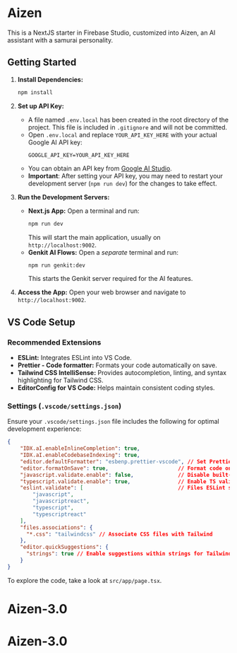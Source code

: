 # Aizen

This is a NextJS starter in Firebase Studio, customized into Aizen, an AI assistant with a samurai personality.

## Getting Started

1.  **Install Dependencies:**
    ```bash
    npm install
    ```

2.  **Set up API Key:**
    *   A file named `.env.local` has been created in the root directory of the project. This file is included in `.gitignore` and will not be committed.
    *   Open `.env.local` and replace `YOUR_API_KEY_HERE` with your actual Google AI API key:
        ```dotenv
        GOOGLE_API_KEY=YOUR_API_KEY_HERE
        ```
    *   You can obtain an API key from [Google AI Studio](https://aistudio.google.com/app/apikey).
    *   **Important**: After setting your API key, you may need to restart your development server (`npm run dev`) for the changes to take effect.

3.  **Run the Development Servers:**
    *   **Next.js App:** Open a terminal and run:
        ```bash
        npm run dev
        ```
        This will start the main application, usually on `http://localhost:9002`.
    *   **Genkit AI Flows:** Open a *separate* terminal and run:
        ```bash
        npm run genkit:dev
        ```
        This starts the Genkit server required for the AI features.

4.  **Access the App:**
    Open your web browser and navigate to `http://localhost:9002`.

## VS Code Setup

### Recommended Extensions

*   **ESLint:** Integrates ESLint into VS Code.
*   **Prettier - Code formatter:** Formats your code automatically on save.
*   **Tailwind CSS IntelliSense:** Provides autocompletion, linting, and syntax highlighting for Tailwind CSS.
*   **EditorConfig for VS Code:** Helps maintain consistent coding styles.

### Settings (`.vscode/settings.json`)

Ensure your `.vscode/settings.json` file includes the following for optimal development experience:

```json
{
    "IDX.aI.enableInlineCompletion": true,
    "IDX.aI.enableCodebaseIndexing": true,
    "editor.defaultFormatter": "esbenp.prettier-vscode", // Set Prettier as default
    "editor.formatOnSave": true,                      // Format code on save
    "javascript.validate.enable": false,              // Disable built-in JS validation (use ESLint)
    "typescript.validate.enable": true,               // Enable TS validation
    "eslint.validate": [                              // Files ESLint should validate
        "javascript",
        "javascriptreact",
        "typescript",
        "typescriptreact"
    ],
    "files.associations": {
      "*.css": "tailwindcss" // Associate CSS files with Tailwind
    },
    "editor.quickSuggestions": {
      "strings": true // Enable suggestions within strings for Tailwind classes
    }
}
```

To explore the code, take a look at `src/app/page.tsx`.
# Aizen-3.0
# Aizen-3.0
